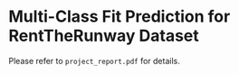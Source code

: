 # Multi-Class Fit Prediction for RentTheRunway Dataset

Please refer to `project_report.pdf` for details.
